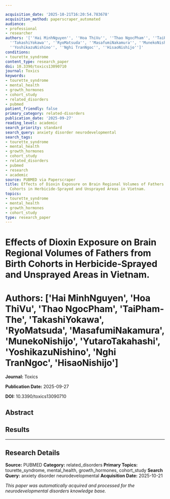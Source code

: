 ```yaml
---

acquisition_date: '2025-10-21T16:20:54.783678'
acquisition_method: paperscraper_automated
audience:
- professional
- researcher
authors: '[''Hai MinhNguyen'', ''Hoa ThiVu'', ''Thao NgocPham'', ''TaiPham-The'',
  ''TakashiYokawa'', ''RyoMatsuda'', ''MasafumiNakamura'', ''MunekoNishijo'', ''YutaroTakahashi'',
  ''YoshikazuNishino'', ''Nghi TranNgoc'', ''HisaoNishijo'']'
conditions:
- tourette_syndrome
content_type: research_paper
doi: 10.3390/toxics13090710
journal: Toxics
keywords:
- tourette_syndrome
- mental_health
- growth_hormones
- cohort_study
- related_disorders
- pubmed
patient_friendly: false
primary_category: related-disorders
publication_date: '2025-09-27'
reading_level: academic
search_priority: standard
search_query: anxiety disorder neurodevelopmental
search_tags:
- tourette_syndrome
- mental_health
- growth_hormones
- cohort_study
- related_disorders
- pubmed
- research
- academic
source: PUBMED via Paperscraper
title: Effects of Dioxin Exposure on Brain Regional Volumes of Fathers from Birth
  Cohorts in Herbicide-Sprayed and Unsprayed Areas in Vietnam.
topics:
- tourette_syndrome
- mental_health
- growth_hormones
- cohort_study
type: research_paper
---
```




# Effects of Dioxin Exposure on Brain Regional Volumes of Fathers from Birth Cohorts in Herbicide-Sprayed and Unsprayed Areas in Vietnam.

# **Authors:** ['Hai MinhNguyen', 'Hoa ThiVu', 'Thao NgocPham', 'TaiPham-The', 'TakashiYokawa', 'RyoMatsuda', 'MasafumiNakamura', 'MunekoNishijo', 'YutaroTakahashi', 'YoshikazuNishino', 'Nghi TranNgoc', 'HisaoNishijo']

**Journal:** Toxics

**Publication Date:** 2025-09-27

**DOI:** 10.3390/toxics13090710

## Abstract

## Results

---

## Research Details

**Source:** PUBMED
**Category:** related_disorders
**Primary Topics:** tourette_syndrome, mental_health, growth_hormones, cohort_study
**Search Query:** anxiety disorder neurodevelopmental
**Acquisition Date:** 2025-10-21

*This paper was automatically acquired and processed for the neurodevelopmental disorders knowledge base.*
